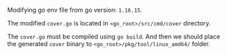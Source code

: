 Modifying go env file from go version: `1.16.15`.

The modified `cover.go` is located in `<go_root>/src/cmd/cover` directory. 

The `cover.go` must be compiled using `go build`. And then we should place the
generated `cover` binary to `<go_root>/pkg/tool/linux_amd64/` folder. 
